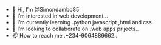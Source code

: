 - 👋 Hi, I’m @Simondambo85
- 👀 I’m interested in web development...
- 🌱 I’m currently learning .python javascript ,html and css..
- 💞️ I’m looking to collaborate on .web apps prijects..
- 📫 How to reach me .+234-9064886662..

<!---
Simondambo85/Simondambo85 is a ✨ special ✨ repository because its `README.md` (this file) appears on your GitHub profile.
You can click the Preview link to take a look at your changes.
--->
